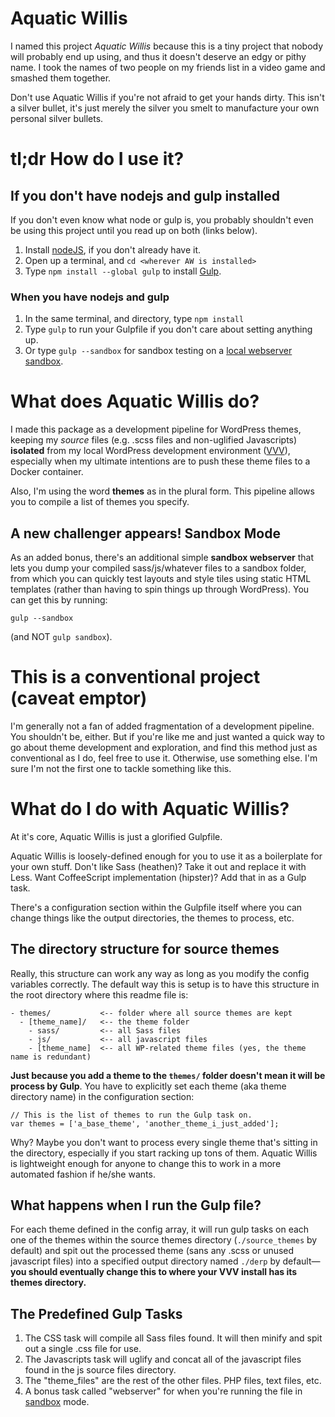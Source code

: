 # Aquatic Willis

I named this project *Aquatic Willis* because this is a tiny project that nobody
will probably end up using, and thus it doesn't deserve an edgy or pithy name. I
took the names of two people on my friends list in a video game and smashed them
together.

Don't use Aquatic Willis if you're not afraid to get your hands dirty. This
isn't a silver bullet, it's just merely the silver you smelt to manufacture your
own personal silver bullets.

# tl;dr How do I use it?

## If you don't have nodejs and gulp installed

If you don't even know what node or gulp is, you probably shouldn't even be
using this project until you read up on both (links below).

1. Install [nodeJS](https://nodejs.org/), if you don't already have it.
2. Open up a terminal, and `cd <wherever AW is installed>`
3. Type `npm install --global gulp` to install [Gulp](http://gulpjs.com/).

### When you have nodejs and gulp

1. In the same terminal, and directory, type `npm install`
2. Type `gulp` to run your Gulpfile if you don't care about setting anything up.
3. Or type `gulp --sandbox` for sandbox testing on a [local webserver sandbox](#sandbox).

# What does Aquatic Willis do?

I made this package as a development pipeline for WordPress themes, keeping my
*source* files (e.g. .scss files and non-uglified Javascripts) **isolated** from
my local WordPress development environment
([VVV](https://github.com/Varying-Vagrant-Vagrants/VVV)), especially
when my ultimate intentions are to push these theme files to a Docker container.  

Also, I'm using the word **themes** as in the plural form. This pipeline allows
you to compile a list of themes you specify.

<a name="sandbox"></a>
## A new challenger appears! Sandbox Mode

As an added bonus, there's an additional simple **sandbox webserver** that lets
you dump your compiled sass/js/whatever files to a sandbox folder, from which
you can quickly test layouts and style tiles using static HTML templates (rather
 than having to spin things up through WordPress).  You can get this by
 running:

 ```gulp --sandbox```

 (and NOT `gulp sandbox`).

# This is a conventional project (caveat emptor)

I'm generally not a fan of added fragmentation of a development pipeline. You
shouldn't be, either. But if you're like me and just wanted a quick way to go
about theme development and exploration, and find this method just as
conventional as I do, feel free to use it. Otherwise, use something else. I'm
sure I'm not the first one to tackle something like this.

# What do I do with Aquatic Willis?

At it's core, Aquatic Willis is just a glorified Gulpfile.

Aquatic Willis is loosely-defined enough for you to use it as a boilerplate for
your own stuff. Don't like Sass (heathen)? Take it out and replace it with Less.
Want CoffeeScript implementation (hipster)? Add that in as a Gulp task.

There's a configuration section within the Gulpfile itself where you can change
things like the output directories, the themes to process, etc.

## The directory structure for source themes

Really, this structure can work any way as long as you modify the config
variables correctly. The default way this is setup is to have this structure in
the root directory where this readme file is:

```
- themes/           <-- folder where all source themes are kept
  - [theme_name]/   <-- the theme folder
    - sass/         <-- all Sass files
    - js/           <-- all javascript files
    - [theme_name]  <-- all WP-related theme files (yes, the theme name is redundant)
```

**Just because you add a theme to the `themes/` folder doesn't mean it will be
process by Gulp**. You have to explicitly set each theme (aka theme directory
  name) in the configuration section:

```
// This is the list of themes to run the Gulp task on.
var themes = ['a_base_theme', 'another_theme_i_just_added'];
```

Why? Maybe you don't want to process every single theme that's sitting in the
directory, especially if you start racking up tons of them.  Aquatic Willis is
lightweight enough for anyone to change this to work in a more automated fashion
if he/she wants.

## What happens when I run the Gulp file?

For each theme defined in the config array, it will run gulp tasks on each one
of the themes within the source themes directory (`./source_themes` by default)
and spit out the processed theme (sans any .scss or unused javascript files)
into a specified output directory named `./derp` by default—**you should
eventually change this to where your VVV install has its themes directory.**

## The Predefined Gulp Tasks

1. The CSS task will compile all Sass files found. It will then minify and spit out a single .css file for use.
2. The Javascripts task will uglify and concat all of the javascript files found in the js source files directory.
3. The "theme_files" are the rest of the other files. PHP files, text files, etc.
4. A bonus task called "webserver" for when you're running the file in [sandbox](#sandbox) mode.
